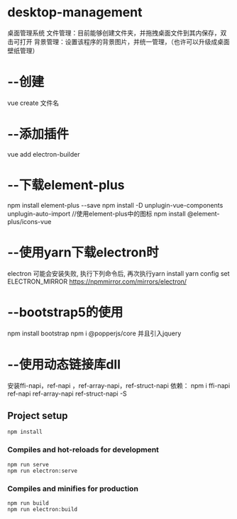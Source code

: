 # desktop-management
桌面管理系统
文件管理：目前能够创建文件夹，并拖拽桌面文件到其内保存，双击可打开
背景管理：设置该程序的背景图片，并统一管理，（也许可以升级成桌面壁纸管理）

# --创建
vue create 文件名
# --添加插件
vue add electron-builder
# --下载element-plus
npm install element-plus --save
npm install -D unplugin-vue-components unplugin-auto-import
//使用element-plus中的图标
npm install @element-plus/icons-vue

# --使用yarn下载electron时
electron 可能会安装失败, 执行下列命令后, 再次执行yarn install
yarn config set ELECTRON_MIRROR https://npmmirror.com/mirrors/electron/

# --bootstrap5的使用
npm install bootstrap
npm i @popperjs/core
并且引入jquery

# --使用动态链接库dll
安装ffi-napi，ref-napi ，ref-array-napi，ref-struct-napi 依赖：
npm i ffi-napi ref-napi ref-array-napi ref-struct-napi -S




## Project setup
```
npm install
```

### Compiles and hot-reloads for development
```
npm run serve
npm run electron:serve
```

### Compiles and minifies for production
```
npm run build
npm run electron:build
```
